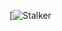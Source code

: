 
[![Stalker](https://64.media.tumblr.com/876dcce8674652dc6e564312f49109b7/c1ce30391d7a406a1f/s500x750/36c6a9fda08a2c9011cdf0d5f42f29bdfe7e30fe.gif)





